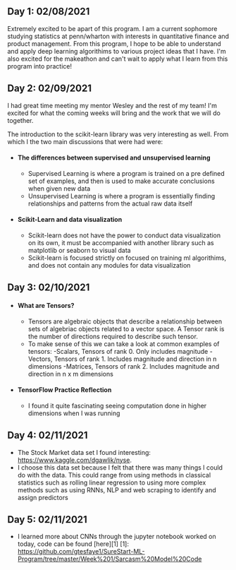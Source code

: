 ## Day 1: 02/08/2021

 Extremely excited to be apart of this program. I am a current sophomore studying statistics at penn/wharton with 
 interests in quantitative finance and product management. From this program, I hope to be able to understand and apply
 deep learning algorithims to various project ideas that I have. I'm also excited for the makeathon and can't wait to
 apply what I learn from this program into practice!
 
## Day 2: 02/09/2021
 
 I had great time meeting my mentor Wesley and the rest of my team! I'm excited for what the coming weeks will bring 
 and the work that we will do together. 
 
The introduction to the scikit-learn library was very interesting as well. From which I the two main 
discussions that were had were:
 - #### The differences between supervised and unsupervised learning
    - Supervised Learning is where a program is trained on a pre defined set of examples, and
    then is used to make accurate conclusions when given new data
    - Unsupervised Learning is where a program is essentially finding relationships and patterns
    from the actual raw data itself  
 - #### Scikit-Learn and data visualization
    - Scikit-learn does not have the power to conduct data visualization on its own, it must be 
    accompanied with another library such as matplotlib or seaborn to visual data 
    - Scikit-learn is focused strictly on focused on training ml algorithims, and does not contain
    any modules for data visualization 
 
## Day 3: 02/10/2021 
 
 - #### What are Tensors?
    - Tensors are algebraic objects that describe a relationship between sets of
    algebriac objects related to a vector space. A Tensor rank is the number of 
    directions required to describe such tensor.
    - To make sense of this we can take a look at common examples of tensors:
        -Scalars, Tensors of rank 0. Only includes magnitude 
        -Vectors, Tensors of rank 1. Includes magnitude and direction in n dimensions
        -Matrices, Tensors of rank 2. Includes magnitude and direction in n x m dimensions
        
 - #### TensorFlow Practice Reflection
    - I found it quite fascinating seeing computation done in higher dimensions when I was running
    
## Day 4: 02/11/2021 

  - The Stock Market data set I found interesting: https://www.kaggle.com/dgawlik/nyse. 
  - I choose this data set because I felt that there was many things I could do with the data. 
  This could range from using methods in classical statistics such as rolling linear regression to using 
  more complex methods such as using RNNs, NLP and web scraping to identify and assign predictors 
  

## Day 5: 02/11/2021 
   
   - I learned more about CNNs through the jupyter notebook worked on today, code can be found [here][1] 
   [1]: https://github.com/gtesfaye1/SureStart-ML-Program/tree/master/Week%201/Sarcasm%20Model%20Code
